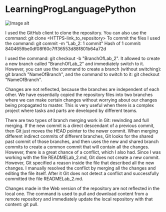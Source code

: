 # LearningProgLanguagePython

![Image alt](https://github.com/MykolaTereshchukTR-12/LearningProgLanguagePython/raw/MaiNBrancH/Laboratory%20work%202.%20How%20to%20work%20with%20GitHub/READMELab_2.md/image.png)

I used the GitHub client to clone the repository. 
You can also use the command: git clone <HTTPS-link_to_repository>
To commit the files I used the command: git commit -m "Lab_2: 1 commit"
Hash of 1 commit: 8404659be0df08f60c7ff36553d88f801b64a72d


I used the command: git checkout -b "BranchOfLab_2". 
It allowed to create a new branch called "BranchOfLab_2" and immediately switch to it.
However, you can use the command to create a branch (without switching): git branch "NameOfBranch",
and the command to switch to it: git checkout "NameOfBranch".


Changes are not reflected, because the branches are independent of each other. 
We have essentially copied the repository files into two branches 
where we can make certain changes without worrying about our changes being propagated to master.
This is very useful when there is a complex project where tasks and parts are developed by different teams.


There are two types of branch merging work in Git: rewinding and full merging. 
If the new commit is a direct descendant of a previous commit, then Git just moves the HEAD pointer to the newer commit. 
When merging different indirect commits of different branches, Git looks for the shared past commit of those branches, and then uses the new and shared branch commits to create a common commit that will contain all the changes. 
However, there is a great chance of a conflict, which I also had. 
Since I was working with the file READMELab_2.md, Git does not create a new commit. 
However, Git specified a reason inside the file that described all the new changes. 
I manually resolved the conflict by merging all the changes and editing the file itself. 
After it Git does not detect a conflict and successfully committed the file READMELab_2.md.


Changes made in the Web version of the repository are not reflected in the local one.
The command is used to pull and download content from a remote repository and immediately update the local repository with that content: git pull. 
